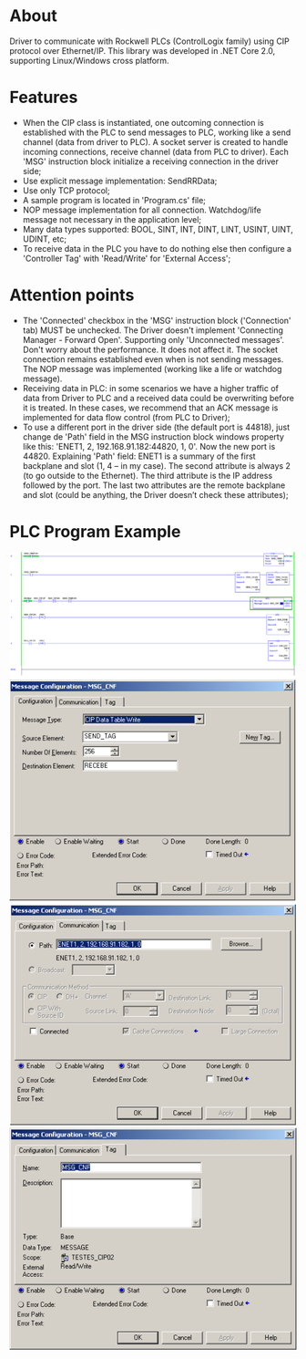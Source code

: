 # About
Driver to communicate with Rockwell PLCs (ControlLogix family) using CIP protocol over Ethernet/IP. This library was developed in .NET Core 2.0, supporting Linux/Windows cross platform.

# Features
- When the CIP class is instantiated, one outcoming connection is established with the PLC to send messages to PLC, working like a send channel (data from driver to PLC). A socket server is created to handle incoming connections, receive channel (data from PLC to driver). Each 'MSG' instruction block initialize a receiving connection in the driver side; 
- Use explicit message implementation: SendRRData;
- Use only TCP protocol;
- A sample program is located in 'Program.cs' file;
- NOP message implementation for all connection. Watchdog/life message not necessary in the application level;
- Many data types supported: BOOL, SINT, INT, DINT, LINT, USINT, UINT, UDINT, etc;
- To receive data in the PLC you have to do nothing else then configure a 'Controller Tag' with 'Read/Write' for 'External Access';

# Attention points
- The 'Connected' checkbox in the 'MSG' instruction block ('Connection' tab) MUST be unchecked. The Driver doesn't implement 'Connecting Manager - Forward Open'. Supporting only 'Unconnected messages'. Don't worry about the performance. It does not affect it. The socket connection remains established even when is not sending messages. The NOP message was implemented (working like a life or watchdog message).
- Receiving data in PLC: in some scenarios we have a higher traffic of data from Driver to PLC and a received data could be overwriting before it is treated. In these cases, we recommend that an ACK message is implemented for data flow control (from PLC to Driver);
- To use a different port in the driver side (the default port is 44818), just change de 'Path' field in the MSG instruction block windows property like this: 'ENET1, 2, 192.168.91.182:44820, 1, 0'. Now the new port is 44820. Explaining 'Path' field: ENET1 is a summary of the first backplane and slot (1, 4 – in my case). The second attribute is always 2 (to go outside to the Ethernet). The third attribute is the IP address followed by the port. The last two attributes are the remote backplane and slot (could be anything, the Driver doesn’t check these attributes);

# PLC Program Example
![Alt text](plc_program_1.PNG)
![Alt text](plc_program_2.PNG)
![Alt text](plc_program_3.PNG)
![Alt text](plc_program_4.PNG)
